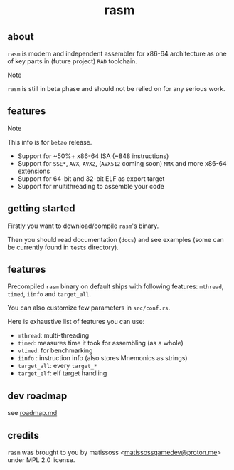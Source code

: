 <div align=center>
    <h1>rasm</h1>
</div>

## about

`rasm` is modern and independent assembler for x86-64 architecture as one of key parts in (future project) `RAD` toolchain.

> [!NOTE]
> `rasm` is still in beta phase and should not be relied on for any serious work.

## features

> [!NOTE]
> This info is for `betao` release.

- Support for ~50%+ x86-64 ISA (~848 instructions)
- Support for `SSE*`, `AVX`, `AVX2`, (`AVX512` coming soon) `MMX` and more x86-64 extensions
- Support for 64-bit and 32-bit ELF as export target
- Support for multithreading to assemble your code

## getting started

Firstly you want to download/compile `rasm`'s binary.

Then you should read documentation (`docs`) and see examples (some can be currently found in `tests` directory).

## features

Precompiled `rasm` binary on default ships with following features: `mthread`, `timed`, `iinfo` and `target_all`.

You can also customize few parameters in `src/conf.rs`.

Here is exhaustive list of features you can use:

- `mthread`: multi-threading
- `timed`: measures time it took for assembling (as a whole)
- `vtimed`: for benchmarking
- `iinfo` : instruction info (also stores Mnemonics as strings)
- `target_all`: every `target_*`
- `target_elf`: elf target handling

## dev roadmap

see [roadmap.md](roadmap.md)

## credits

`rasm` was brought to you by matissoss \<matissossgamedev@proton.me> under MPL 2.0 license.
